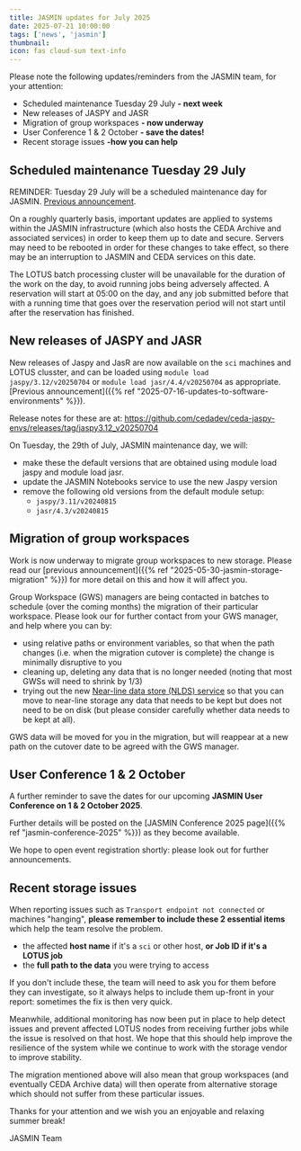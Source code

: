 ```yaml
---
title: JASMIN updates for July 2025
date: 2025-07-21 10:00:00
tags: ['news', 'jasmin']
thumbnail: 
icon: fas cloud-sun text-info
---
```


Please note the following updates/reminders from the JASMIN team, for your attention:

- Scheduled maintenance Tuesday 29 July **- next week**
- New releases of JASPY and JASR
- Migration of group workspaces **- now underway**
- User Conference 1 & 2 October **- save the dates!**
- Recent storage issues **-how you can help**

## Scheduled maintenance Tuesday 29 July

REMINDER: Tuesday 29 July will be a scheduled maintenance day for JASMIN.  [Previous announcement](/status).

On a roughly quarterly basis, important updates are applied to systems within the JASMIN infrastructure (which also hosts the CEDA Archive and associated services) in order to keep them up to date and secure. Servers may need to be rebooted in order for these changes to take effect, so there may be an interruption to JASMIN and CEDA services on this date.

The LOTUS batch processing cluster will be unavailable for the duration of the work on the day, to avoid running jobs being adversely affected. A reservation will start at 05:00 on the day, and any job submitted before that with a running time that goes over the reservation period will not start until after the reservation has finished.

## New releases of JASPY and JASR

New releases of Jaspy and JasR are now available on the `sci` machines and LOTUS clusster, and can be loaded using `module load jaspy/3.12/v20250704` or `module load jasr/4.4/v20250704` as appropriate. [Previous announcement]({{% ref "2025-07-16-updates-to-software-environments" %}}).

Release notes for these are at:
https://github.com/cedadev/ceda-jaspy-envs/releases/tag/jaspy3.12_v20250704

On Tuesday, the 29th of  July, JASMIN maintenance day,  we will:

- make these the default versions that are obtained using module load jaspy and module load jasr.
- update the JASMIN Notebooks service to use the new Jaspy version
- remove the following old versions from the default module setup:
  - `jaspy/3.11/v20240815`
  - `jasr/4.3/v20240815`

## Migration of group workspaces

Work is now underway to migrate group workspaces to new storage. Please read our [previous announcement]({{% ref "2025-05-30-jasmin-storage-migration" %}}) for more detail on this and how it will affect you.

Group Workspace (GWS) managers are being contacted in batches to schedule (over the coming months) the migration of their particular workspace. Please look our for further contact from your GWS manager, and help where you can by:

- using relative paths or environment variables, so that when the path changes (i.e. when the migration cutover is complete) the change is minimally disruptive to you
- cleaning up, deleting any data that is no longer needed (noting that most GWSs will need to shrink by 1/3)
- trying out the new [Near-line data store (NLDS) service](https://help.jasmin.ac.uk/docs/short-term-project-storage/nlds/) so that you can move to near-line storage any data that needs to be kept but does not need to be on disk (but please consider carefully whether data needs to be kept at all).

GWS data will be moved for you in the migration, but will reappear at a new path on the cutover date to be agreed with the GWS manager.

## User Conference 1 & 2 October

A further reminder to save the dates for our upcoming **JASMIN User Conference on 1 & 2 October 2025**.

Further details will be posted on the [JASMIN Conference 2025 page]({{% ref "jasmin-conference-2025" %}}) as they become available.

We hope to open event registration shortly: please look out for further announcements.

## Recent storage issues

When reporting issues such as `Transport endpoint not connected` or machines "hanging", **please remember to include these 2 essential items** which help the team resolve the problem.

- the affected **host name** if it's a `sci` or other host, **or Job ID if it's a LOTUS job**
- the **full path to the data** you were trying to access

If you don't include these, the team will need to ask you for them before they can investigate, so it always helps to include them up-front in your report: sometimes the fix is then very quick.

Meanwhile, additional monitoring has now been put in place to help detect issues and prevent affected LOTUS nodes from receiving further jobs while the issue is resolved on that host. We hope that this should help improve the resilience of the system while we continue to work with the storage vendor to improve stability.

The migration mentioned above will also mean that group workspaces (and eventually CEDA Archive data) will then operate from alternative storage which should not suffer from these particular issues.



Thanks for your attention and we wish you an enjoyable and relaxing summer break!

JASMIN Team
